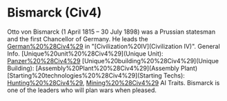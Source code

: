 # Bismarck (Civ4)

Otto von Bismarck (1 April 1815 – 30 July 1898) was a Prussian statesman and the first Chancellor of Germany. He leads the [German%20%28Civ4%29](Germans) in "[Civilization%20IV](Civilization IV)".
General Info.
[Unique%20unit%20%28Civ4%29](Unique Unit): [Panzer%20%28Civ4%29](Panzer)
[Unique%20building%20%28Civ4%29](Unique Building): [Assembly%20Plant%20%28Civ4%29](Assembly Plant)
[Starting%20technologies%20%28Civ4%29](Starting Techs): [Hunting%20%28Civ4%29](Hunting), [Mining%20%28Civ4%29](Mining)
AI Traits.
Bismarck is one of the leaders who will plan wars when pleased.